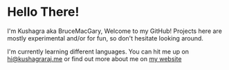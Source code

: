 # Hello There!

I'm Kushagra aka BruceMacGary, Welcome to my GitHub! Projects here are mostly experimental and/or for fun, so don't hesitate looking around.

I'm currently learning different languages. You can hit me up on [hi@kushagraraj.me](mailto:hi@kushagraraj.me) or find out more about me on [my website](https://kushagraraj.me)
